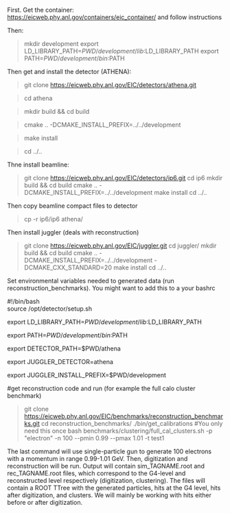 First. Get the container: https://eicweb.phy.anl.gov/containers/eic_container/
and follow instructions

Then: 

> mkdir development
> export LD_LIBRARY_PATH=$PWD/development/lib:$LD_LIBRARY_PATH
> export PATH=$PWD/development/bin:$PATH

Then get and install the detector (ATHENA):

> git clone https://eicweb.phy.anl.gov/EIC/detectors/athena.git

> cd athena


> mkdir build && cd build


> cmake .. -DCMAKE_INSTALL_PREFIX=../../development


> make install


> cd ../..

Thne install beamline: 

> git clone https://eicweb.phy.anl.gov/EIC/detectors/ip6.git
> cd ip6
> mkdir build && cd build
> cmake .. -DCMAKE_INSTALL_PREFIX=../../development
> make install
> cd ../..

Then copy beamline compact files to detector
> cp -r ip6/ip6 athena/

Then install juggler (deals with reconstruction)

> git clone https://eicweb.phy.anl.gov/EIC/juggler.git
> cd juggler/
> mkdir build && cd build
> cmake .. -DCMAKE_INSTALL_PREFIX=../../development -DCMAKE_CXX_STANDARD=20
> make install
> cd ../..

Set environmental variables needed to generated data (run reconstruction_benchmarks). You might want to add this to a your bashrc
 
#!/bin/bash                                                                     
source /opt/detector/setup.sh

export LD_LIBRARY_PATH=$PWD/development/lib:$LD_LIBRARY_PATH

export PATH=$PWD/development/bin:$PATH

export DETECTOR_PATH=$PWD/athena

export JUGGLER_DETECTOR=athena

export JUGGLER_INSTALL_PREFIX=$PWD/development



#get reconstruction code and run (for example the full calo cluster benchmark)
> git clone https://eicweb.phy.anl.gov/EIC/benchmarks/reconstruction_benchmarks.git
> cd reconstruction_benchmarks/
> ./bin/get_calibrations                                      #You only need this once
> bash benchmarks/clustering/full_cal_clusters.sh -p "electron" -n 100 --pmin 0.99 --pmax 1.01 -t test1

The last command will use single-particle gun to generate 100 electrons with a momentum in range 0.99-1.01 GeV. 
Then, digitization and reconstruction will be run. 
Output will contain sim_TAGNAME.root and rec_TAGNAME.root files, which correspond to the G4-level and reconstructed level respectively (digitization, clustering). 
The files will contain a ROOT TTree with the generated particles, hits at the G4 level, hits after digitization, and clusters. 
We will mainly be working with hits either before or after digitization.

